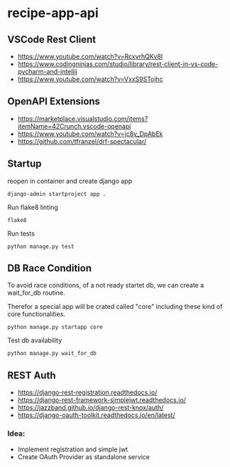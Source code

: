 # recipe-app-api

## VSCode Rest Client

* https://www.youtube.com/watch?v=RcxvrhQKv8I
* https://www.codingninjas.com/studio/library/rest-client-in-vs-code-pycharm-and-intellij
* https://www.youtube.com/watch?v=VxxS9STojhc

## OpenAPI Extensions

* https://marketplace.visualstudio.com/items?itemName=42Crunch.vscode-openapi
* https://www.youtube.com/watch?v=jc8v_DpAbEk
* https://github.com/tfranzel/drf-spectacular/

## Startup

reopen in container and create django app

```
django-admin startproject app .
```

Run flake8 linting

```
flake8
```

Run tests

```
python manage.py test
```

## DB Race Condition

To avoid race conditions, of a not ready startet db, we can create a wait_for_db routine.

Therefor a special app will be crated called "core" including these kind of core functionalities.

```
python manage.py startapp core
```

Test db availability

```
python manage.py wait_for_db
```

## REST Auth

* https://django-rest-registration.readthedocs.io/
* https://django-rest-framework-simplejwt.readthedocs.io/
* https://jazzband.github.io/django-rest-knox/auth/
* https://django-oauth-toolkit.readthedocs.io/en/latest/

### Idea:

* Implement registration and simple jwt
* Create OAuth Provider as standalone service